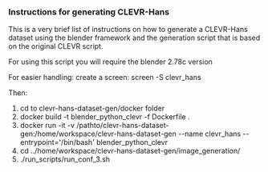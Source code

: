 ### Instructions for generating CLEVR-Hans

This is a very brief list of instructions on how to generate a CLEVR-Hans dataset using the blender framework and the 
generation script that is based on the original CLEVR script.

For using this script you will require the blender 2.78c version

For easier handling:
create a screen: screen -S clevr_hans

Then:
1. cd to clevr-hans-dataset-gen/docker folder
2. docker build -t blender_python_clevr -f Dockerfile .
3. docker run -it -v /pathto/clevr-hans-dataset-gen:/home/workspace/clevr-hans-dataset-gen --name clevr_hans --entrypoint='/bin/bash' blender_python_clevr
4. cd ../home/workspace/clevr-hans-dataset-gen/image_generation/
5. ./run_scripts/run_conf_3.sh
